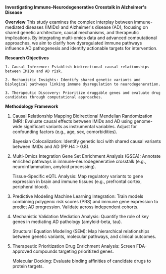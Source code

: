 **Investigating Immune-Neurodegenerative Crosstalk in Alzheimer's Disease**

**Overview**
This study examines the complex interplay between immune-mediated diseases (IMIDs) and Alzheimer's disease (AD), focusing on shared genetic architecture, causal mechanisms, and therapeutic implications. By integrating multi-omics data and advanced computational approaches, we aim to clarify how dysregulated immune pathways influence AD pathogenesis and identify actionable targets for intervention.

**Research Objectives**
   
    1. Causal Inference: Establish bidirectional causal relationships between IMIDs and AD risk.
    
    2. Mechanistic Insights: Identify shared genetic variants and biological pathways linking immune dysregulation to neurodegeneration.
    
    3. Therapeutic Discovery: Prioritize druggable genes and evaluate drug candidates through computational approaches.

**Methodology Framework**
1. Causal Relationship Mapping
    Bidirectional Mendelian Randomization (MR):
    Evaluate causal effects between IMIDs and AD using genome-wide significant variants as instrumental variables.
    Adjust for confounding factors (e.g., age, sex, comorbidities).
    
    Bayesian Colocalization:
    Identify genetic loci with shared causal variants between IMIDs and AD (PP.H4 > 0.8).

2. Multi-Omics Integration
    Gene Set Enrichment Analysis (GSEA):
    Annotate enriched pathways in immune-neurodegenerative crosstalk (e.g., neuroinflammation, amyloid processing).
    
    Tissue-Specific eQTL Analysis:
    Map regulatory variants to gene expression in brain and immune tissues (e.g., prefrontal cortex, peripheral blood).

3. Predictive Modeling
    Machine Learning Integration:
    Train models combining polygenic risk scores (PRS) and immune gene expression to predict AD progression.
    Validate across independent cohorts.

4. Mechanistic Validation
    Mediation Analysis:
    Quantify the role of key genes in mediating AD pathology (amyloid-beta, tau).
   
    Structural Equation Modeling (SEM):
    Map hierarchical relationships between genetic variants, molecular pathways, and clinical outcomes.

6. Therapeutic Prioritization
    Drug Enrichment Analysis:
    Screen FDA-approved compounds targeting prioritized genes.
    
    Molecular Docking:
    Evaluate binding affinities of candidate drugs to protein targets.
